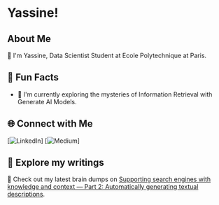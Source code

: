 # Yassine!

## About Me

🚀 I'm Yassine, Data Scientist Student at Ecole Polytechnique at Paris.

## 🌟 Fun Facts

- 🔭 I'm currently exploring the mysteries of Information Retrieval with Generate AI Models.

## 🌐 Connect with Me

[![LinkedIn](https://www.linkedin.com/in/yassine-beniguemim/)]
[![Medium](https://medium.com/@yassinebeniguemim)]

## 📝 Explore my writings

📌 Check out my latest brain dumps on [Supporting search engines with knowledge and context — Part 2: Automatically generating textual descriptions](https://medium.com/@yassinebeniguemim/supporting-search-engines-with-knowledge-and-context-part-2-automatically-generating-textual-dd3c97fc1ba9).

